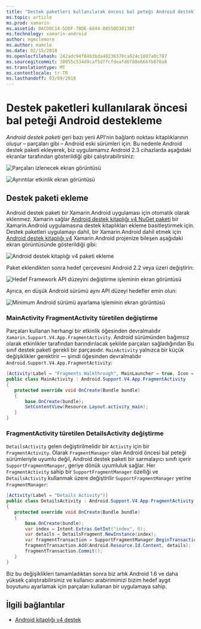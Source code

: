 ```yaml
---
title: "Destek paketleri kullanılarak öncesi bal peteği Android destekleme"
ms.topic: article
ms.prod: xamarin
ms.assetid: DACD0C14-5DDF-7BDE-6844-80550D301307
ms.technology: xamarin-android
author: mgmclemore
ms.author: mamcle
ms.date: 02/15/2018
ms.openlocfilehash: 242adc94f04b3bda40238370ca924c1807a0c787
ms.sourcegitcommit: 30055c534d9caf5dffcfdeafd6f08e666fb870a8
ms.translationtype: MT
ms.contentlocale: tr-TR
ms.lasthandoff: 03/09/2018
---
```

# <a name="supporting-pre-honeycomb-android-using-support-packages"></a>Destek paketleri kullanılarak öncesi bal peteği Android destekleme

*Android destek paketi* geri bazı yeni API'nin bağlantı noktası kitaplıklarının oluşur &ndash; parçaları gibi &ndash; Android eski sürümleri için. Bu nedenle Android destek paketi ekleyerek, biz uygulamamız Android 2.3 cihazlarda aşağıdaki ekranlar tarafından gösterildiği gibi çalıştırabilirsiniz:

![Parçaları izlenecek ekran görüntüsü](supporting-pre-honeycomb-images/00.png)

![Ayrıntılar etkinlik ekran görüntüsü](supporting-pre-honeycomb-images/01.png)


## <a name="adding-the-support-package"></a>Destek paketi ekleme

Android destek paketi bir Xamarin.Android uygulaması için otomatik olarak eklenmez. Xamarin sağlar [Android destek kitaplığı v4 NuGet paketi](https://www.nuget.org/packages/Xamarin.Android.Support.v4/) bir Xamarin.Android uygulamasına destek kitaplıkları ekleme basitleştirmek için.
Destek paketleri uygulamayı dahil, bir Xamarin.Android dahil etmek için [Android destek kitaplığı v4](https://www.nuget.org/packages/Xamarin.Android.Support.v4/) Xamarin.Android projenize bileşen aşağıdaki ekran görüntüsünde gösterildiği gibi:

![Android destek kitaplığı v4 paketi ekleme](supporting-pre-honeycomb-images/02.png)

Paket eklendikten sonra hedef çerçevesini Android 2.2 veya üzeri değiştirin:

![Hedef Framework API düzeyini değiştirme işleminin ekran görüntüsü](supporting-pre-honeycomb-images/03.png)

Ayrıca, en düşük Android sürümü aynı API düzeyi hedefler emin olun:

![Minimum Android sürümü ayarlama işleminin ekran görüntüsü](supporting-pre-honeycomb-images/04.png)



### <a name="change-mainactivity-to-derive-from-fragmentactivity"></a>MainActivity FragmentActivity türetilen değiştirme

Parçaları kullanan herhangi bir etkinlik öğesinden devralmalıdır `Xamarin.Support.V4.App.FragmentActivity`. Android sürümünden bağımsız olarak etkinlikler tarafından barındırılacak şekilde parçaları sağladığından Bu sınıf destek paketi gerekli bir parçasıdır. `MainActivity` yalnızca bir küçük değişiklikler gerektirir — şimdi öğesinden devralmalıdır `Android.Support.V4.App.FragmentActivity`:

```csharp
[Activity(Label = "Fragments Walkthrough", MainLauncher = true, Icon = "@drawable/launcher")]
public class MainActivity : Android.Support.V4.App.FragmentActivity
{
   protected override void OnCreate(Bundle bundle)
   {
       base.OnCreate(bundle);
       SetContentView(Resource.Layout.activity_main);
   }
}
```


### <a name="change-detailsactivity-to-derive-from-fragmentactivity"></a>FragmentActivity türetilen DetailsActivity değiştirme

`DetailsActivity` gelen değiştirilmelidir bir `Activity` için bir `FragmentActivity`. Olarak `FragmentManager` olan Android öncesi bal peteği sürümleriyle uyumlu değil, Android destek paketi bir sarmalayıcı sınıfı içerir `SupportFragmentManager`, geriye dönük uyumluluk sağlar. Her `FragmentActivity` sahip bir `SupportFragmentManager` özelliği ve `DetailsActivity` kullanmak üzere değiştirilir `SupportFragmentManager` yerine `FragmentManager`:

```csharp
[Activity(Label = "Details Activity")]
public class DetailsActivity : Android.Support.V4.App.FragmentActivity
{
   protected override void OnCreate(Bundle bundle)
   {
       base.OnCreate(bundle);
       var index = Intent.Extras.GetInt("index", 0);
       var details = DetailsFragment.NewInstance(index);
       var fragmentTransaction = SupportFragmentManager.BeginTransaction(); // Notice the change from FragmentManager to SupportFragmentManager
       fragmentTransaction.Add(Android.Resource.Id.Content, details);
       fragmentTransaction.Commit();
   }
}
```

Biz bu değişiklikleri tamamladıktan sonra biz artık Android 1.6 ve daha yüksek çalıştırabilirsiniz ve kullanıcı arabirimimizi bizim hedef aygıt boyutunu ayarlamak için parçaları kullanan bir uygulamaya sahip.


## <a name="related-links"></a>İlgili bağlantılar

- [Android kitaplığı v4 destek](https://www.nuget.org/packages/Xamarin.Android.Support.v4)
